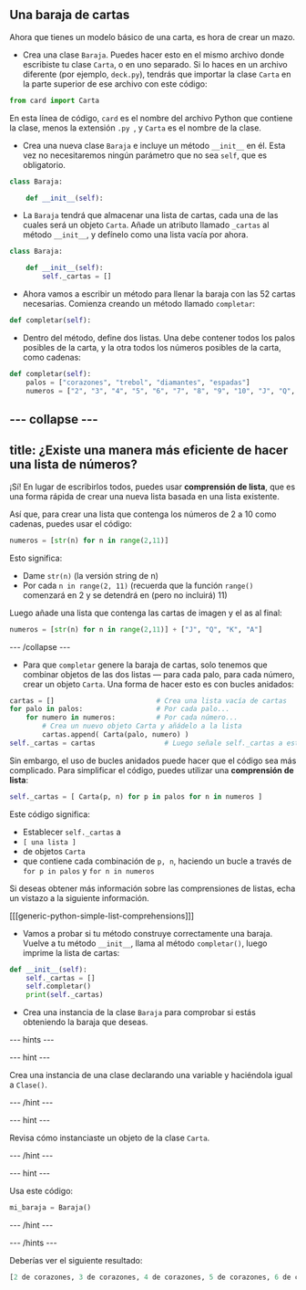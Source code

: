 ## Una baraja de cartas

Ahora que tienes un modelo básico de una carta, es hora de crear un mazo.

+ Crea una clase `Baraja`. Puedes hacer esto en el mismo archivo donde escribiste tu clase `Carta`, o en uno separado. Si lo haces en un archivo diferente (por ejemplo, `deck.py`), tendrás que importar la clase `Carta` en la parte superior de ese archivo con este código:

```python
from card import Carta
```

En esta línea de código, `card` es el nombre del archivo Python que contiene la clase, menos la extensión `.py `, y `Carta` es el nombre de la clase.

+ Crea una nueva clase `Baraja` e incluye un método `__init__` en él. Esta vez no necesitaremos ningún parámetro que no sea `self`, que es obligatorio.

```python
class Baraja:

    def __init__(self):
```

+ La `Baraja` tendrá que almacenar una lista de cartas, cada una de las cuales será un objeto `Carta`. Añade un atributo llamado `_cartas` al método `__init__`, y defínelo como una lista vacía por ahora.

```python
class Baraja:

    def __init__(self):
        self._cartas = []
```

+ Ahora vamos a escribir un método para llenar la baraja con las 52 cartas necesarias. Comienza creando un método llamado `completar`:

```Python
def completar(self):
```

+ Dentro del método, define dos listas. Una debe contener todos los palos posibles de la carta, y la otra todos los números posibles de la carta, como cadenas:

```Python
def completar(self):
    palos = ["corazones", "trebol", "diamantes", "espadas"]
    numeros = ["2", "3", "4", "5", "6", "7", "8", "9", "10", "J", "Q", "K", "A"]
```

--- collapse ---
---
title: ¿Existe una manera más eficiente de hacer una lista de números?
---

¡Sí! En lugar de escribirlos todos, puedes usar **comprensión de lista**, que es una forma rápida de crear una nueva lista basada en una lista existente.

Así que, para crear una lista que contenga los números de 2 a 10 como cadenas, puedes usar el código:

```Python
numeros = [str(n) for n in range(2,11)]
```

Esto significa:
- Dame `str(n)` (la versión string de n)
- Por cada `n in range(2, 11)` (recuerda que la función `range()` comenzará en 2 y se detendrá en (pero no incluirá) 11)

Luego añade una lista que contenga las cartas de imagen y el as al final:

```Python
numeros = [str(n) for n in range(2,11)] + ["J", "Q", "K", "A"]
```

--- /collapse ---

+ Para que `completar` genere la baraja de cartas, solo tenemos que combinar objetos de las dos listas — para cada palo, para cada número, crear un objeto `Carta`. Una forma de hacer esto es con bucles anidados:

```Python
cartas = []                         # Crea una lista vacía de cartas
for palo in palos:                  # Por cada palo...
    for numero in numeros:          # Por cada número...
        # Crea un nuevo objeto Carta y añádelo a la lista
        cartas.append( Carta(palo, numero) )  
self._cartas = cartas                 # Luego señale self._cartas a esta lista
```

Sin embargo, el uso de bucles anidados puede hacer que el código sea más complicado. Para simplificar el código, puedes utilizar una **comprensión de lista**:

```Python
self._cartas = [ Carta(p, n) for p in palos for n in numeros ]
```

Este código significa:
- Establecer `self._cartas` a
- `[ una lista ]`
- de objetos `Carta`
- que contiene cada combinación de `p, n`, haciendo un bucle a través de `for p in palos` y `for n in numeros`

Si deseas obtener más información sobre las comprensiones de listas, echa un vistazo a la siguiente información.

[[[generic-python-simple-list-comprehensions]]]

+ Vamos a probar si tu método construye correctamente una baraja. Vuelve a tu método `__init__`, llama al método `completar()`, luego imprime la lista de cartas:

```Python
def __init__(self):
    self._cartas = []
    self.completar()
    print(self._cartas)
```

+ Crea una instancia de la clase `Baraja` para comprobar si estás obteniendo la baraja que deseas.

--- hints ---

--- hint ---

Crea una instancia de una clase declarando una variable y haciéndola igual a `Clase()`.

--- /hint ---

--- hint ---

Revisa cómo instanciaste un objeto de la clase `Carta`.

--- /hint ---

--- hint ---

Usa este código:

```Python
mi_baraja = Baraja()
```

--- /hint ---

--- /hints ---

Deberías ver el siguiente resultado:

```Python
[2 de corazones, 3 de corazones, 4 de corazones, 5 de corazones, 6 de corazones, 7 de corazones, 8 de corazones, 9 de corazones, 10 de corazones, J de corazones, Q de corazones, K de corazones, A de corazones, 2 de trebol, 3 de trebol, 4 de trebol, 5 de trebol, 6 de trebol, 7 de trebol, 8 de trebol, 9 de trebol, 10 de trebol, J de trebol, Q de trebol, K de trebol, A de trebol, 2 de diamantes, 3 de diamantes, 4 de diamantes, 5 de diamantes, 6 de diamantes, 7 de diamantes, 8 de diamantes, 9 de diamantes, 10 de diamantes, J de diamantes, Q de diamantes, K de diamantes, A de diamantes, 2 de espadas, 3 de espadas, 4 de espadas, 5 de espadas, 6 de espadas, 7 de espadas, 8 de espadas, 9 de espadas, 10 de espadas, J de espadas, Q de espadas, K de espadas, A de espadas]
```
